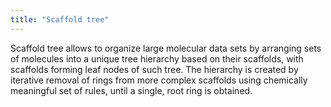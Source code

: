 ```yaml
---
title: "Scaffold tree"
---
```


Scaffold tree allows to organize large molecular data sets by arranging sets of
molecules into a unique tree hierarchy based on their scaffolds, with scaffolds
forming leaf nodes of such tree. The hierarchy is created by iterative removal
of rings from more complex scaffolds using chemically meaningful set of rules,
until a single, root ring is obtained.
